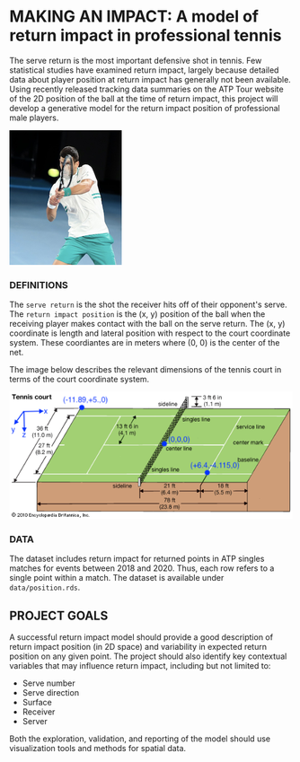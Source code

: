 # MAKING AN IMPACT: A model of return impact in professional tennis

The serve return is the most important defensive shot in tennis. Few statistical studies have examined return impact, largely because detailed data about player position at return impact has generally not been available. Using recently released tracking data summaries on the ATP Tour website of the 2D position of the ball at the time of return impact, this project will develop a generative model for the return impact position of professional male players.

![](djokovic_return_impact.png)

### DEFINITIONS

The `serve return` is the shot the receiver hits off of their opponent's serve. The `return impact position` is the (x, y) position of the ball when the receiving player makes contact with the ball on the serve return. The (x, y) coordinate is length and lateral position with respect to the court coordinate system. These coordiantes are in meters where (0, 0) is the center of the net.

The image below describes the relevant dimensions of the tennis court in terms of the court coordinate system.

![](tennis_court.gif)

### DATA

The dataset includes return impact for returned points in ATP singles matches for events between 2018 and 2020. Thus, each row refers to a single point within  a match. The dataset is available under `data/position.rds`.

## PROJECT GOALS

A successful return impact model should provide a good description of return impact position (in 2D space) and variability in expected return position on any given point. The project should also identify key contextual variables that may influence return impact, including but not limited to:

- Serve number
- Serve direction
- Surface
- Receiver
- Server

Both the exploration, validation, and reporting of the model should use visualization tools and methods for spatial data. 
